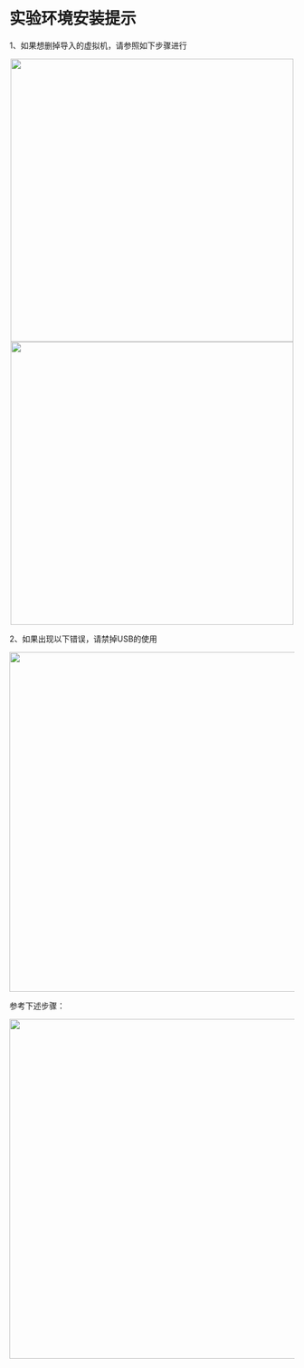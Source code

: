 # 实验环境安装提示

1、如果想删掉导入的虚拟机，请参照如下步骤进行

 <center><img src="../e1-1.png" width = 500></center> 

 <center><img src="../e1-2.png" width = 500></center> 

2、如果出现以下错误，请禁掉USB的使用

 <center><img src="../e1-3.png" width = 600></center> 

参考下述步骤：

 <center><img src="../e1-4.png" width = 600></center>
